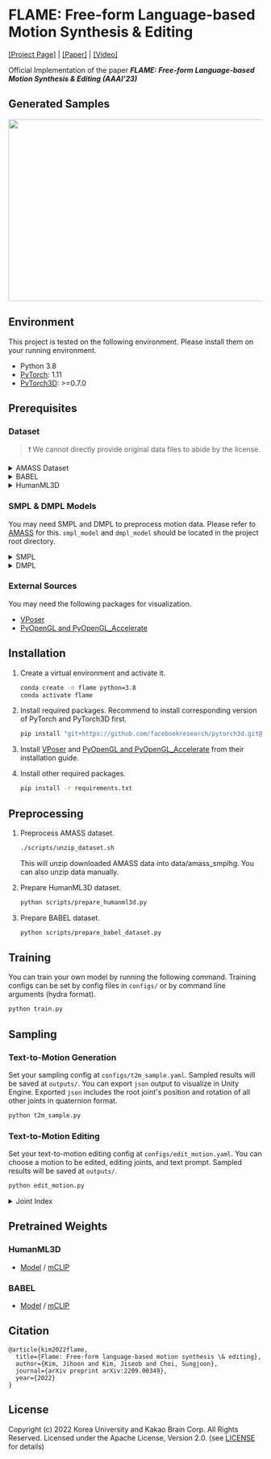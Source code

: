 # FLAME: Free-form Language-based Motion Synthesis & Editing

[[Project Page]](https://kakaobrain.github.io/flame/) | [[Paper]](https://arxiv.org/abs/2209.00349) | [[Video]](https://youtu.be/LbPNGv0zrto)

Official Implementation of the paper ***FLAME: Free-form Language-based Motion Synthesis & Editing (AAAI'23)*** 

## Generated Samples

<img src="https://user-images.githubusercontent.com/10102721/204811388-748bbe11-bb0f-489b-a532-c668023c22b4.gif" width="640" height="360"/>

## Environment

This project is tested on the following environment. Please install them on your running environment.

* Python 3.8
* [PyTorch](https://pytorch.org/): 1.11
* [PyTorch3D](https://pytorch3d.org/): >=0.7.0

## Prerequisites

### Dataset

> :exclamation: We cannot directly provide original data files to abide by the license.


<details>
<summary>AMASS Dataset</summary>

Visit https://amass.is.tue.mpg.de/ to download AMASS dataset. We used **SMPL+H G** of following datasets in AMASS:

* ACCAD
* BMLhandball
* BMLmovi
* BMLrub
* CMU
* DanceDB
* DFaust
* EKUT
* EyesJapanDataset
* HDM05
* Human4D
* HumanEva
* KIT
* Mosh
* PosePrior
* SFU
* SSM
* TCDHands
* TotalCapture
* Transitions

Downloaded data are compressed in `bz2` format. All downloaded files need to be located at `data/amass_download_smplhg` .
</details>


<details>
<summary>BABEL</summary>

Visit https://babel.is.tue.mpg.de/ to download BABEL dataset. At the time of experiment, we used `babel_v1.0_release` .
BABEL dataset should be loacated at `data/babel_v1.0_release` . File structures under `data/babel_v1.0_release` looks like:

```
.
├── extra_train.json
├── extra_val.json
├── test.json
├── train.json
└── val.json
```

</details>

<details>
<summary>HumanML3D</summary>

You can access full HumanML3D dataset at [HumanML3D](https://github.com/EricGuo5513/HumanML3D). However, we used original AMASS SMPL data instead of a customized rig. What you will need to prepare to run this repo is:

```
./data/HumanML3D/
├── humanact12
├── HumanML3D.csv
├── test.txt
├── texts.zip
├── train.txt
└── val.txt
```

Note that the files above are located at: `data/HumanML3D/`. Please download [`humanact12`](https://arena.kakaocdn.net/brainrepo/models/FLAME/HumanML3D/e3a6de68c95a042fbc0abba7a0222d58/humanact12_processed.pkl) and [`HumanML3D.csv`](https://arena.kakaocdn.net/brainrepo/models/FLAME/HumanML3D/ef9f9ed8a99e3cd20226e454f9c4e2f7/HumanML3D.csv). You can download other files from the original repo.
</details>

### SMPL & DMPL Models

You may need SMPL and DMPL to preprocess motion data. Please refer to [AMASS](https://github.com/nghorbani/amass) for this. `smpl_model` and `dmpl_model` should be located in the project root directory.

<details>
<summary>SMPL</summary>

```
smpl_model/
├── female
│   └── model.npz
├── info.txt
├── LICENSE.txt
├── male
│   └── model.npz
└── neutral
    └── model.npz
```
</details>

<details>
<summary>DMPL</summary>

```
dmpl_model/
├── female
│   └── model.npz
├── LICENSE.txt
├── male
│   └── model.npz
└── neutral
    └── model.npz
```
</details>


### External Sources

You may need the following packages for visualization.

* [VPoser](https://github.com/nghorbani/human_body_prior)
* [PyOpenGL and PyOpenGL_Accelerate](https://github.com/mcfletch/pyopengl)

## Installation

1. Create a virtual environment and activate it.
    ```bash
    conda create -n flame python=3.8
    conda activate flame
    ```

2. Install required packages. Recommend to install corresponding version of PyTorch and PyTorch3D first.
    ```bash
    pip install "git+https://github.com/facebookresearch/pytorch3d.git@stable"  # PyTorch3D
    ```

3. Install [VPoser](https://github.com/nghorbani/human_body_prior) and [PyOpenGL and PyOpenGL_Accelerate](https://github.com/mcfletch/pyopengl) from their installation guide.

4. Install other required packages.
    ```bash
    pip install -r requirements.txt
    ```

## Preprocessing

1. Preprocess AMASS dataset.
    ```bash
    ./scripts/unzip_dataset.sh
    ```
    This will unzip downloaded AMASS data into data/amass_smplhg. You can also unzip data manually.

2. Prepare HumanML3D dataset.
    ```bash
    python scripts/prepare_humanml3d.py
    ```

3. Prepare BABEL dataset.
    ```bash
    python scripts/prepare_babel_dataset.py
    ```

## Training

You can train your own model by running the following command.
Training configs can be set by config files in `configs/` or by command line arguments (hydra format).

```bash
python train.py
```

## Sampling

### Text-to-Motion Generation

Set your sampling config at `configs/t2m_sample.yaml`. Sampled results will be saved at `outputs/`. You can export `json` output to visualize in Unity Engine. Exported `json` includes the root joint's position and rotation of all other joints in quaternion format.

```bash
python t2m_sample.py
```

### Text-to-Motion Editing

Set your text-to-motion editing config at `configs/edit_motion.yaml`. You can choose a motion to be edited, editing joints, and text prompt. Sampled results will be saved at `outputs/`.

```bash
python edit_motion.py
```

<details>
<summary>Joint Index</summary>

* 00: Pelvis
* 01: L_Hip
* 02: R_Hip
* 03: Spine1
* 04: L_Knee
* 05: R_Knee
* 06: Spine2
* 07: L_Ankle
* 08: R_Ankle
* 09: Spine3
* 10: L_Foot
* 11: R_Foot
* 12: Neck
* 13: L_Collar
* 14: R_Collar
* 15: Head
* 16: L_Shoulder
* 17: R_Shoulder
* 18: L_Elbow
* 19: R_Elbow
* 20: L_Wrist
* 21: R_Wrist
* 22: L_Hand
* 23: R_Hand

</details>


## Pretrained Weights

### HumanML3D
* [Model](https://arena.kakaocdn.net/brainrepo/models/FLAME/weights/eefcd30a4138bf74fbb6d10b7731abe9/flame_hml3d_bc.ckpt) / [mCLIP](https://arena.kakaocdn.net/brainrepo/models/FLAME/weights/5d1aee3a89f046f9b7ec95ecbbd59b04/flame_mclip_hml3d_bc.ckpt)

### BABEL
* [Model](https://arena.kakaocdn.net/brainrepo/models/FLAME/weights/6ee93b403203cb41bd8ee9f4a7c9bdb2/flame_babel_bc.ckpt) / [mCLIP](https://arena.kakaocdn.net/brainrepo/models/FLAME/weights/424f0c9ba8e7641e0d0406134c13ad97/flame_mclip_babel_bc.ckpt)

## Citation

```
@article{kim2022flame,
  title={Flame: Free-form language-based motion synthesis \& editing},
  author={Kim, Jihoon and Kim, Jiseob and Choi, Sungjoon},
  journal={arXiv preprint arXiv:2209.00349},
  year={2022}
}
```

## License

Copyright (c) 2022 Korea University and Kakao Brain Corp. All Rights Reserved. Licensed under the Apache License, Version 2.0. (see [LICENSE](./LICENSE) for details)
